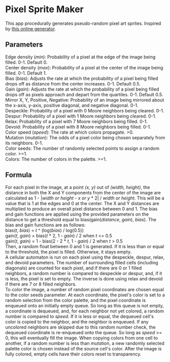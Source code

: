# Pixel Sprite Maker

This app procedurally generates pseudo-random pixel art sprites. Inspired by [this online generator](http://img.uninhabitant.com/spritegen.html).  

## Parameters
Edge density (*min*): Probability of a pixel at the edge of the image being filled. 0-1. Default 0.  
Center density (*max*): Probability of a pixel at the center of the image being filled. 0-1. Default 1.  
Bias (*bias*): Adjusts the rate at which the probability of a pixel being filled drops off as distance from the center increases. 0-1. Default 0.5.  
Gain (*gain*): Adjusts the rate at which the probability of a pixel being filled drops off as pixels approach and depart from the quartiles. 0-1. Default 0.5.  
Mirror X, Y, Positive, Negative: Probability of an image being mirrored about the x-axis, y-axis, positive diagonal, and negative diagonal. 0-1.  
Despeckle: Probability of a pixel with 0 Moore neighbors being cleared. 0-1.  
Despur: Probability of a pixel with 1 Moore neighbors being cleared. 0-1.  
Relax: Probability of a pixel with 7 Moore neighbors being filled. 0-1.  
Devoid: Probability of a pixel with 8 Moore neighbors being filled. 0-1.  
Color speed (*speed*): The rate at which colors propagate. >0.  
Mutation (*mutation*): The odds of a pixel color being chosen separately from its neighbors. 0-1.  
Color seeds: The number of randomly selected points to assign a random color. >=1.  
Colors: The number of colors in the palette. >=1.  

## Formula
For each pixel in the image, at a point *(x, y)* out of *(width, height)*, the distance in both the X and Y components from the center of the image are calculated as 1 - |*width or height* - *x or y* \* 2| / *width or height*. This will be a value that is 1 at the edges and 0 at the center. The X and Y distances are multiplied to produce an overall pixel distance between 0 and 1. The bias and gain functions are applied using the provided parameters on the distance to get a threshold equal to bias(gain(*distance*, *gain*), *bias*). The bias and gain functions are as follows:  
bias(*t*, *bias*) = *t* ^ (log(*bias*) / log(0.5))  
gain(*t*, *gain*) = bias(*t* \* 2, 1 - *gain*) / 2 when *t* <= 0.5  
gain(*t*, *gain*) = 1 - bias(2 - 2 \* *t*, 1 - *gain*) / 2 when *t* > 0.5  
Then, a random float between 0 and 1 is generated. If it is less than or equal to the threshold, the pixel is filled. Otherwise, it stays empty.  
A cellular automaton is run on each pixel using the despeckle, despur, relax, and devoid parameters. The number of surrounding filled cells (including diagonals) are counted for each pixel, and if there are 0 or 1 filled neighbors, a random number is compared to despeckle or despur, and, if it is less, the pixel is set to empty. The inverse is done using relax and devoid if there are 7 or 8 filled neighbors.  
To color the image, a number of random pixel coordinates are chosen equal to the color seeds parameter. At each coordinate, the pixel's color is set to a random selection from the color palette, and the pixel coordinate is enqueued onto an initially empty queue. So long as this queue is not empty, a coordinate is dequeued, and, for each neighbor not yet colored, a random number is compared to *speed*. If it is less or equal, the dequeued cell's color is copied to the neighbor, and the neighbor is enqueued. If any uncolored neighbors are skipped due to this random number check, the dequeued coordinate is re-enqueued onto the queue. So long as *speed* >= 0, this will eventually fill the image. When copying colors from one cell to another, if a random number is less than *mutation*, a new randomly selected palette color is chosen instead of the source cell's color. After the image is fully colored, empty cells have their colors reset to transparency.  